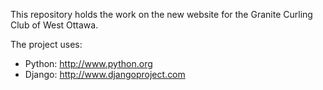 This repository holds the work on the new website for the Granite Curling 
Club of West Ottawa.

The project uses:

* Python: http://www.python.org
* Django: http://www.djangoproject.com
